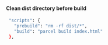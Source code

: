 #### Clean dist directory before build
```bash
 "scripts": {
   "prebuild": "rm -rf dist/*",
   "build": "parcel build index.html"
 },
```

